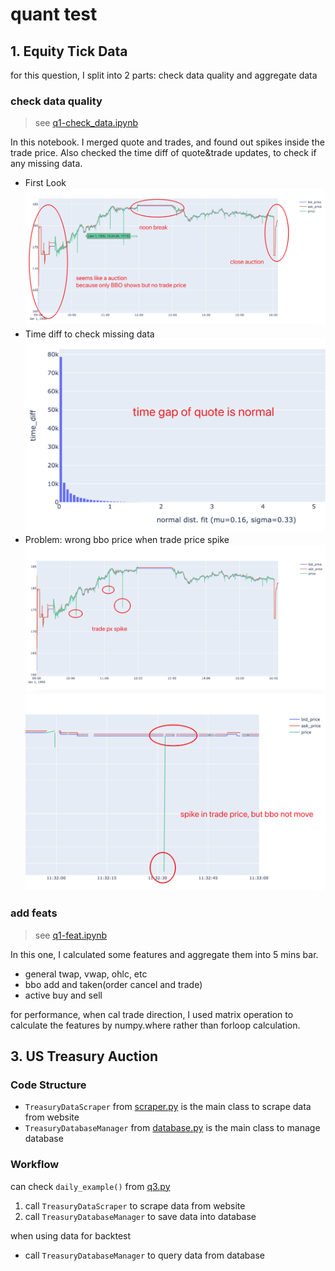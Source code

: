 # quant test

## 1. Equity Tick Data

for this question, I split into 2 parts: check data quality and aggregate data

### check data quality

> see [q1-check_data.ipynb](q1-check_data.ipynb)

In this notebook. I merged quote and trades, and found out spikes inside the trade price.
Also checked the time diff of quote&trade updates, to check if any missing data.

-  First Look
![first look](plots/first_look.png)
- Time diff to check missing data
![quote_time_gap.png](plots/quote_time_gap.png)
- Problem: wrong bbo price when trade price spike
![px_spike2](plots/px_spike2.png)
![px_spike1](plots/px_spike1.png)

### add feats
> see [q1-feat.ipynb](q1-feat.ipynb)

In this one, I calculated some features and aggregate them into 5 mins bar.
- general twap, vwap, ohlc, etc
- bbo add and taken(order cancel and trade)
- active buy and sell

for performance, when cal trade direction, I used matrix operation to calculate the features by numpy.where rather than forloop calculation.


## 3. US Treasury Auction

### Code Structure

- `TreasuryDataScraper` from [scraper.py](scraper.py) is the main class to scrape data from website
- `TreasuryDatabaseManager` from [database.py](database.py) is the main class to manage database

### Workflow

can check `daily_example()` from [q3.py](q3.py)
1. call `TreasuryDataScraper` to scrape data from website
2. call `TreasuryDatabaseManager` to save data into database


when using data for backtest
-  call `TreasuryDatabaseManager` to query data from database

